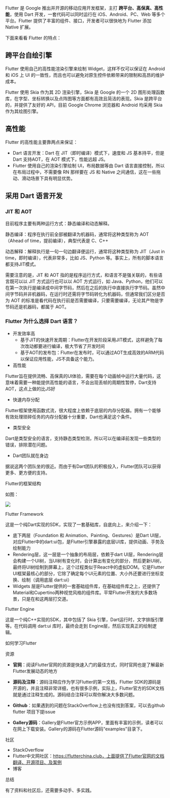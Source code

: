 Flutter 是 Google 推出并开源的移动应用开发框架，主打 **跨平台、高保真、高性能**，使用 Dart 开发，一套代码可以同时运行在 iOS、Android、PC、Web 等多个平台。Flutter 提供了丰富的组件、接口，开发者可以很快地为 Flutter 添加 Native 扩展。

下面来看看 Flutter 的特点：

## 跨平台自绘引擎

Flutter 使用自己的高性能渲染引擎来绘制 Widget，这样不仅可以保证在 Android 和 iOS 上 UI 的一致性，而且也可以避免对原生控件依赖带来的限制和高昂的维护成本。

Flutter 使用 Skia 作为其 2D 渲染引擎，Skia 是 Google 的一个 2D 图形处理函数库，在字型、坐标转换以及点阵图等方面都有高效且简洁的表现。Skia 是跨平台的，并提供了友好的 API，目前 Google Chrome 浏览器和 Android 均采用 Skia 作为其绘图引擎。

## 高性能

Flutter 的高性能主要靠两点来保证：

-   Dart 语言开发：Dart 在 JIT（即时编译）模式下，速度和 JS 基本持平，但是 Dart 支持AOT，在 AOT 模式下，性能远超 JS。
-   Flutter 使用自己的渲染引擎绘制 UI，布局数据等由 Dart 语言直接控制，所以在布局过程中，不需要像 RN 那样要在 JS 和 Native 之间通信，这在一些拖动、滑动场景下具有明显优势。

## 采用 Dart 语言开发

### JIT 和 AOT

目前程序主要有两种运行方式：静态编译和动态解释。

静态编译：程序在执行前全部被翻译为机器码，通常将这种类型称为 AOT（Ahead of time，提前编译），典型代表是 C、C++

动态解释：解释执行是一句一句边翻译便运行，通常将这种类型称为 JIT（Just in time，即时编译），代表非常多，比如 JS、Python 等。事实上，所有的脚本语言都支持JIT模式。

需要注意的是，JIT 和 AOT 指的是程序运行方式，和语言不是强关联的，有些语言既可以以 JIT 方式运行也可以以 AOT 方式运行，如 Java、Python，他们可以在第一次执行是编译成中间字节码，然后在之后的执行中直接执行字节码。虽然中间字节码并非机器码，在运行时还需将字节码转化为机器码，但通常我们区分是否为 AOT 的标准是看代码在执行前是否需要编译，只要需要编译，无论其产物是字节码还是机器码，都属于 AOT。

### Flutter 为什么选择 Dart 语言？

-   开发效率高
    -   基于JIT的快速开发周期：Flutter在开发阶段采用JIT模式，这样避免了每次改动都要进行编译，极大节省了开发时间
    -   基于AOT的发布包：Flutter在发布时，可以通过AOT生成高效的ARM代码以保证应用性能，JS不具备这个能力。
-   高性能

Flutter旨在提供流畅、高保真的UI体验，需要在每个动画帧中运行大量代码，这意味着需要一种能提供高性能的语言，不会出现丢帧的周期性暂停，Dart支持AOT，这点上做的比JS好

-   快速内存分配

Flutter框架使用函数式流，很大程度上依赖于底层的内存分配器。拥有一个能够有效处理琐碎任务的内存分配器十分重要，Dart也满足这个条件。

-   类型安全

Dart是类型安全的语言，支持静态类型检测，所以可以在编译前发现一些类型的错误，排除潜在问题。

-   Dart团队就在身边

据说这两个团队坐的很近。而由于有Dart团队的积极投入，Flutter团队可以获得更多、更方便的支持。

Flutter的框架结构

如图：

![](https://bytedance.feishu.cn/space/api/box/stream/download/asynccode/?code=YzI0ZjlkNjFiODFmMDhlMWRkY2RiODU4Zjg2YWY2YjdfRUc3OG5nTDBpcEhCMGVyVnpFMExqVUdLZEd4QVBveWZfVG9rZW46Ym94Y25iRUZNclRnWFBTam9GeDl0TFJTeGhjXzE2MzA2MzEzNzI6MTYzMDYzNDk3Ml9WNA)

Flutter Framework

这是一个纯Dart实现的SDK，实现了一套基础库，自底向上，来介绍一下：

-   底下两层（Foundation 和 Animation、Painting、Gestures）是Dart UI层，对应Flutter中的dart:ui包，是Flutter引擎暴露的底层UI库，提供动画、手势及绘制能力
-   Rendering层，这一层是一个抽象的布局层，依赖于dart UI层，Rendering层会构建一个UI树，当UI树有变化时，会计算出有变化的部分，然后更新UI树，最终将UI树绘制到屏幕上，这个过程类似于React中的虚拟DOM。它是Flutter UI框架最核心的部分，它除了确定每个UI元素的位置、大小外还要进行坐标变换、绘制（调用底层 dart:ui）
-   Widgets 层是Flutter提供的一套基础组件库，在基础组件库之上，还提供了Material和Cupertino两种视觉风格的组件库。平常Flutter开发的大多数场景，只是在和这两层打交道。

Flutter Engine

这是一个纯C++实现的SDK，其中包括了 Skia 引擎，Dart运行时，文字排版引擎等。在代码调用 dart:ui 库时，最终会走到 Engine层，然后实现真正的绘制逻辑。

如何学习Flutter

资源

-   **官网**：阅读Flutter官网的资源是快速入门的最佳方式，同时官网也是了解最新Flutter发展动态的地方

-   **源码及注释**：源码注释应作为学习Flutter的第一文档，Flutter SDK的源码是开源的，并且注释非常详细，也有很多示例，实际上，Flutter官方的SDK文档就是通过注释生成的。源码结合注释可以帮你解决大多数问题。

-   **Github**：如果遇到的问题在StackOverflow上也没有找到答案，可以去github flutter 项目下提issue

-   **Gallery源码**：Gallery是Flutter官方示例APP，里面有丰富的示例，读者可以在网上下载安装。Gallery的源码在Flutter源码“examples”目录下。

社区

-   StackOverflow
-   Flutter中文网社区：https://flutterchina.club，上面提供了Flutter官网的文档翻译、开源项目、及案例
-   博客

总结

有了资料和社区后，还需要多动手、多实践。